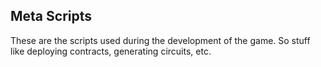## Meta Scripts

These are the scripts used during the development of the game. So stuff like deploying contracts, generating circuits, etc.